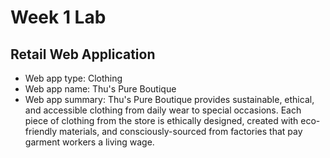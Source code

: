 # Week 1 Lab
## Retail Web Application
- Web app type: Clothing
- Web app name: Thu's Pure Boutique
- Web app summary: Thu's Pure Boutique provides sustainable, ethical, and accessible clothing from daily wear to special occasions. Each piece of clothing from the store is ethically designed, created with eco-friendly materials, and consciously-sourced from factories that pay garment workers a living wage. 
